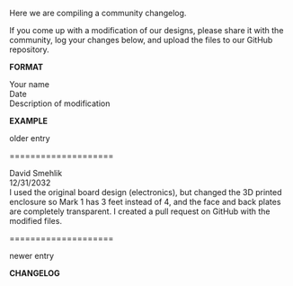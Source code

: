 Here we are compiling a community changelog. 

If you come up with a modification of our designs, please share it 
with the community, log your changes below, and upload the files to
our GitHub repository.


**FORMAT**

Your name  
Date  
Description of modification  


**EXAMPLE**

older entry

====================

David Smehlik  
12/31/2032  
I used the original board design (electronics), but changed the 3D 
printed enclosure so Mark 1 has 3 feet instead of 4, and the face
and back plates are completely transparent. I created a pull request 
on GitHub with the modified files.

====================

newer entry


**CHANGELOG**
